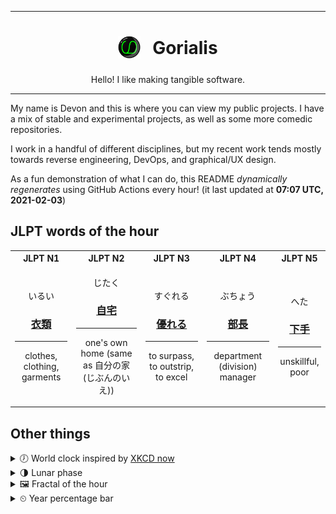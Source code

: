 ***

<h1 align="center">
<sub>
    <img src="readme/resources/avatar.png" height="36">
</sub>
&nbsp;
Gorialis
</h1>
<p align="center">
Hello! I like making tangible software.
</p>

***

My name is Devon and this is where you can view my public projects. I have a mix of stable and experimental projects, as well as some more comedic repositories.

I work in a handful of different disciplines, but my recent work tends mostly towards reverse engineering, DevOps, and graphical/UX design.

As a fun demonstration of what I can do, this README *dynamically regenerates* using GitHub Actions every hour! (it last updated at **07:07 UTC, 2021-02-03**)

<h2>JLPT words of the hour</h2>
<table>
    <tr>
        <th>JLPT N1</th>
        <th>JLPT N2</th>
        <th>JLPT N3</th>
        <th>JLPT N4</th>
        <th>JLPT N5</th>
    </tr>
    <tr>
        <td>
            <p align="center">いるい</p>
            <h3 align="center"><b><a href="https://jisho.org/search/%E8%A1%A3%E9%A1%9E">衣類</a></b></h3>
            <hr>
            <p align="center">clothes,<wbr> clothing,<wbr> garments</p>
        </td>
        <td>
            <p align="center">じたく</p>
            <h3 align="center"><b><a href="https://jisho.org/search/%E8%87%AA%E5%AE%85">自宅</a></b></h3>
            <hr>
            <p align="center">one's own home (same as 自分の家 (じぶんのいえ))</p>
        </td>
        <td>
            <p align="center">すぐれる</p>
            <h3 align="center"><b><a href="https://jisho.org/search/%E5%84%AA%E3%82%8C%E3%82%8B">優れる</a></b></h3>
            <hr>
            <p align="center">to surpass,<wbr> to outstrip,<wbr> to excel</p>
        </td>
        <td>
            <p align="center">ぶちょう</p>
            <h3 align="center"><b><a href="https://jisho.org/search/%E9%83%A8%E9%95%B7">部長</a></b></h3>
            <hr>
            <p align="center">department (division) manager</p>
        </td>
        <td>
            <p align="center">へた</p>
            <h3 align="center"><b><a href="https://jisho.org/search/%E4%B8%8B%E6%89%8B">下手</a></b></h3>
            <hr>
            <p align="center">unskillful,<wbr> poor</p>
        </td>
    </tr>
</table>

<h2>Other things</h2>
<details>
<summary>🕖  World clock inspired by <a href="https://xkcd.com/now">XKCD now</a></summary>

> <img src="generated/now.png" width="512">

</details>
<details>
<summary>🌗 Lunar phase</summary>

The moon is approximately 73.45% through its phase (Last Quarter).

</details>
<details>
<summary>&#x1f5bc; Fractal of the hour</summary>

> <img src="generated/fractal.png" width="512">

</details>
<details>
<summary>&#x23f2; Year percentage bar</summary>
<pre><code>2021 [█▁▁▁▁▁▁▁▁▁▁▁▁▁▁▁▁▁▁▁] 9.12%</code></pre>
</details>
